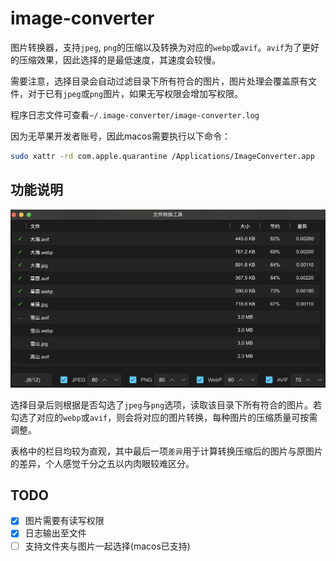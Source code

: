 # image-converter

图片转换器，支持`jpeg`, `png`的压缩以及转换为对应的`webp`或`avif`。`avif`为了更好的压缩效果，因此选择的是最低速度，其速度会较慢。

需要注意，选择目录会自动过滤目录下所有符合的图片，图片处理会覆盖原有文件，对于已有`jpeg`或`png`图片，如果无写权限会增加写权限。

程序日志文件可查看`~/.image-converter/image-converter.log`

因为无苹果开发者账号，因此macos需要执行以下命令：

```bash
sudo xattr -rd com.apple.quarantine /Applications/ImageConverter.app
```

## 功能说明

![](./assets/image-converter.png)

选择目录后则根据是否勾选了`jpeg`与`png`选项，读取该目录下所有符合的图片。若勾选了对应的`webp`或`avif`，则会将对应的图片转换，每种图片的压缩质量可按需调整。

表格中的栏目均较为直观，其中最后一项`差异`用于计算转换压缩后的图片与原图片的差异，个人感觉千分之五以内肉眼较难区分。

## TODO

- [x] 图片需要有读写权限
- [x] 日志输出至文件
- [ ] 支持文件夹与图片一起选择(macos已支持)
